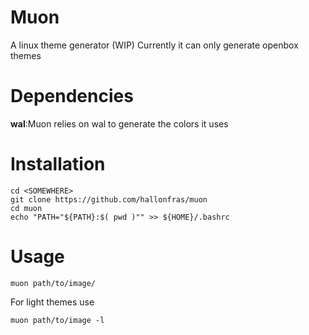 # Muon
A linux theme generator (WIP)
Currently it can only generate openbox themes

# Dependencies
**wal**:Muon relies on wal to generate the colors it uses

# Installation
```
cd <SOMEWHERE>
git clone https://github.com/hallonfras/muon
cd muon
echo "PATH="${PATH}:$( pwd )"" >> ${HOME}/.bashrc
```
# Usage
```
muon path/to/image/
```
For light themes use
```
muon path/to/image -l
```
